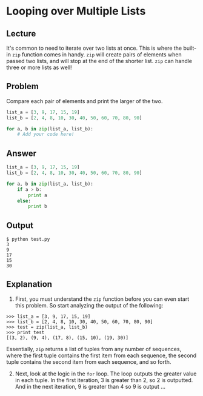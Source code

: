 # Looping over Multiple Lists

## Lecture

It's common to need to iterate over two lists at once. This is where the built-in `zip` function comes in handy. `zip` will create pairs of elements when passed two lists, and will stop at the end of the shorter list. `zip` can handle three or more lists as well!

## Problem

Compare each pair of elements and print the larger of the two.

```python
list_a = [3, 9, 17, 15, 19]
list_b = [2, 4, 8, 10, 30, 40, 50, 60, 70, 80, 90]

for a, b in zip(list_a, list_b):
	# Add your code here!
```

## Answer

```python
list_a = [3, 9, 17, 15, 19]
list_b = [2, 4, 8, 10, 30, 40, 50, 60, 70, 80, 90]

for a, b in zip(list_a, list_b):
    if a > b:
        print a
    else:
        print b
```

## Output

```
$ python test.py
3
9
17
15
30
```

## Explanation

1. First, you must understand the `zip` function before you can even start this problem. So start analyzing the output of the following:

  ```
  >>> list_a = [3, 9, 17, 15, 19]
  >>> list_b = [2, 4, 8, 10, 30, 40, 50, 60, 70, 80, 90]
  >>> test = zip(list_a, list_b)
  >>> print test
  [(3, 2), (9, 4), (17, 8), (15, 10), (19, 30)]
  ```

  Essentially, `zip` returns a list of tuples from any number of sequences, where the first tuple contains the first item from each sequence, the second tuple contains the second item from each sequence, and so forth.

2. Next, look at the logic in the `for` loop. The loop outputs the greater value in each tuple. In the first iteration, 3 is greater than 2, so 2 is outputted. And in the next iteration, 9 is greater than 4 so 9 is output ...

